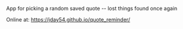 App for picking a random saved quote -- lost things found once again

Online at: https://jday54.github.io/quote_reminder/

